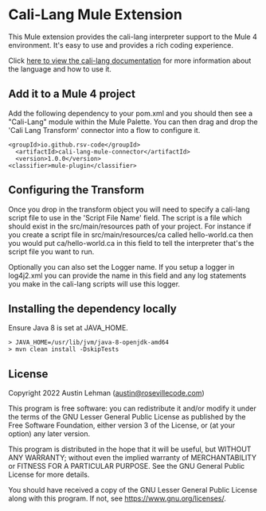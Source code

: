# Cali-Lang Mule Extension

This Mule extension provides the cali-lang interpreter support to the
Mule 4 environment. It's easy to use and provides a rich coding experience.

Click [here to view the cali-lang documentation](https://github.com/cali-lang/cali.lang.base/wiki)
for more information about the language and how to use it.

## Add it to a Mule 4 project

Add the following dependency to your pom.xml and you should then see
a "Cali-Lang" module within the Mule Palette. You can then drag and drop the
'Cali Lang Transform' connector into a flow to configure it.

```
<groupId>io.github.rsv-code</groupId>
  <artifactId>cali-lang-mule-connector</artifactId>
  <version>1.0.0</version>
<classifier>mule-plugin</classifier>
```

## Configuring the Transform

Once you drop in the transform object you will need to specify a cali-lang
script file to use in the 'Script File Name' field. The script is a file which
should exist in the src/main/resources path of your project. For instance if you
create a script file in src/main/resources/ca called hello-world.ca then you
would put ca/hello-world.ca in this field to tell the interpreter that's the
script file you want to run.

Optionally you can also set the Logger name. If you setup a logger in
log4j2.xml you can provide the name in this field and any log statements you
make in the cali-lang scripts will use this logger.

## Installing the dependency locally

Ensure Java 8 is set at JAVA_HOME.

```
> JAVA_HOME=/usr/lib/jvm/java-8-openjdk-amd64
> mvn clean install -DskipTests
```

## License

Copyright 2022 Austin Lehman (austin@rosevillecode.com)

This program is free software: you can redistribute it and/or modify
it under the terms of the GNU Lesser General Public License as published by
the Free Software Foundation, either version 3 of the License, or
(at your option) any later version.

This program is distributed in the hope that it will be useful,
but WITHOUT ANY WARRANTY; without even the implied warranty of
MERCHANTABILITY or FITNESS FOR A PARTICULAR PURPOSE.  See the
GNU General Public License for more details.

You should have received a copy of the GNU Lesser General Public License
along with this program.  If not, see <https://www.gnu.org/licenses/>.
